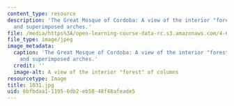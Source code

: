 ```yaml
---
content_type: resource
description: 'The Great Mosque of Cordoba: A view of the interior "forest" of columns
  and superimposed arches.'
file: /media/https%3A/open-learning-course-data-rc.s3.amazonaws.com/4-614-religious-architecture-and-islamic-cultures-fall-2002/6bfbdaa111956db2eb5848f48afeade5_1031.jpg
file_type: image/jpeg
image_metadata:
  caption: 'The Great Mosque of Cordoba: A view of the interior "forest" of columns
    and superimposed arches.'
  credit: ''
  image-alt: A view of the interior "forest" of columns
resourcetype: Image
title: 1031.jpg
uid: 6bfbdaa1-1195-6db2-eb58-48f48afeade5
---
```

